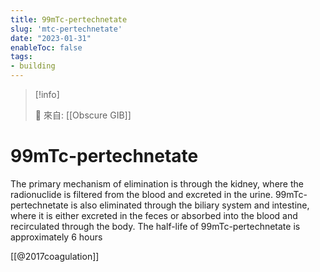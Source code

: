 ```yaml
---
title: 99mTc-pertechnetate
slug: 'mtc-pertechnetate'
date: "2023-01-31"
enableToc: false
tags:
- building
---
```


> [!info]
>
> 🌱 來自: [[Obscure GIB]]

# 99mTc-pertechnetate

The primary mechanism of elimination is through the kidney, where the radionuclide is filtered from the blood and excreted in the urine. 99mTc-pertechnetate is also eliminated through the biliary system and intestine, where it is either excreted in the feces or absorbed into the blood and recirculated through the body. The half-life of 99mTc-pertechnetate is approximately 6 hours

[[@2017coagulation]]